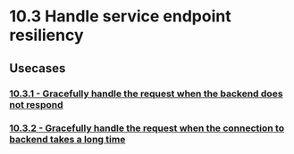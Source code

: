 #  10.3 Handle service endpoint resiliency

## Usecases

### [10.3.1 - Gracefully handle the request when the backend does not respond](10.3.1-handle-request-when-backend-not-responding)
### [10.3.2 - Gracefully handle the request when the connection to backend takes a long time](10.3.2-handle-request-when-backend-connection-takes-long-time)
